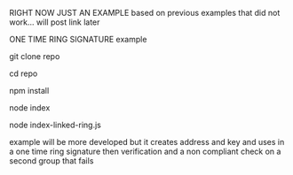RIGHT NOW JUST AN EXAMPLE based on previous examples that did not work... will post link later

ONE TIME RING SIGNATURE example

git clone repo

cd repo

npm install

node index

node index-linked-ring.js

example will be more developed but it creates address and key and uses in a one time ring signature then verification and a non compliant check on a second group that fails
